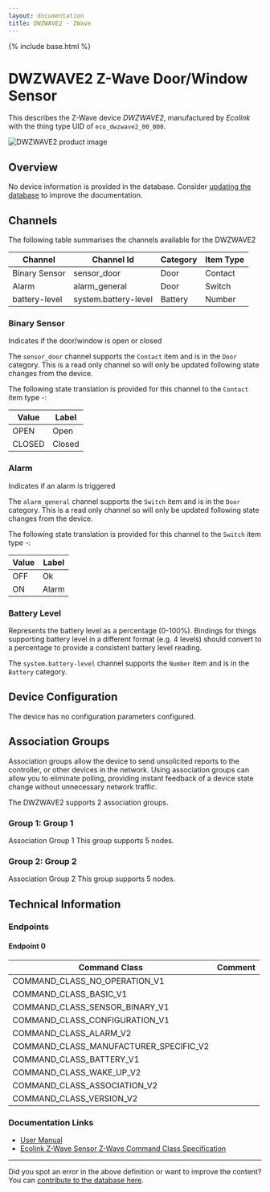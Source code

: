 ```yaml
---
layout: documentation
title: DWZWAVE2 - ZWave
---
```


{% include base.html %}

# DWZWAVE2 Z-Wave Door/Window Sensor
This describes the Z-Wave device *DWZWAVE2*, manufactured by *Ecolink* with the thing type UID of ```eco_dwzwave2_00_000```.

<img src="http://www.cd-jackson.com/zwave_device_uploads/138/138_default.jpg" alt="DWZWAVE2 product image">


## Overview

No device information is provided in the database. Consider [updating the database](http://www.cd-jackson.com/index.php/zwave/zwave-device-database/zwave-device-list/devicesummary/138) to improve the documentation.

## Channels

The following table summarises the channels available for the DWZWAVE2

| Channel | Channel Id | Category | Item Type |
|---------|------------|----------|-----------|
| Binary Sensor | sensor_door | Door | Contact | 
| Alarm | alarm_general | Door | Switch | 
| battery-level | system.battery-level | Battery | Number |

### Binary Sensor

Indicates if the door/window is open or closed
        

The ```sensor_door``` channel supports the ```Contact``` item and is in the ```Door``` category. This is a read only channel so will only be updated following state changes from the device.

The following state translation is provided for this channel to the ```Contact``` item type -:

| Value | Label     |
|-------|-----------|
| OPEN | Open |
| CLOSED | Closed |

### Alarm

Indicates if an alarm is triggered
        

The ```alarm_general``` channel supports the ```Switch``` item and is in the ```Door``` category. This is a read only channel so will only be updated following state changes from the device.

The following state translation is provided for this channel to the ```Switch``` item type -:

| Value | Label     |
|-------|-----------|
| OFF | Ok |
| ON | Alarm |

### Battery Level

Represents the battery level as a percentage (0-100%). Bindings for things supporting battery level in a different format (e.g. 4 levels) should convert to a percentage to provide a consistent battery level reading.

The ```system.battery-level``` channel supports the ```Number``` item and is in the ```Battery``` category.



## Device Configuration

The device has no configuration parameters configured.

## Association Groups

Association groups allow the device to send unsolicited reports to the controller, or other devices in the network. Using association groups can allow you to eliminate polling, providing instant feedback of a device state change without unnecessary network traffic.

The DWZWAVE2 supports 2 association groups.

### Group 1: Group 1

Association Group 1
This group supports 5 nodes.

### Group 2: Group 2

Association Group 2
This group supports 5 nodes.

## Technical Information

### Endpoints

#### Endpoint 0

| Command Class | Comment |
|---------------|---------|
| COMMAND_CLASS_NO_OPERATION_V1| |
| COMMAND_CLASS_BASIC_V1| |
| COMMAND_CLASS_SENSOR_BINARY_V1| |
| COMMAND_CLASS_CONFIGURATION_V1| |
| COMMAND_CLASS_ALARM_V2| |
| COMMAND_CLASS_MANUFACTURER_SPECIFIC_V2| |
| COMMAND_CLASS_BATTERY_V1| |
| COMMAND_CLASS_WAKE_UP_V2| |
| COMMAND_CLASS_ASSOCIATION_V2| |
| COMMAND_CLASS_VERSION_V2| |

### Documentation Links

* [User Manual](http://www.cd-jackson.com/zwave_device_uploads/138/Ecolink-DWZWAVE2-ECO-manual-rev1.pdf)
* [Ecolink Z-Wave Sensor Z-Wave Command Class Specification](http://www.cd-jackson.com/zwave_device_uploads/138/Advanced-Zwave-Configuration-v2.pdf)

---

Did you spot an error in the above definition or want to improve the content?
You can [contribute to the database here](http://www.cd-jackson.com/index.php/zwave/zwave-device-database/zwave-device-list/devicesummary/138).
